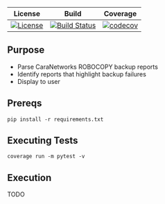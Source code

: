 | **License** | **Build** | **Coverage** |
|---|---|---|
| [![License](https://img.shields.io/badge/License-Apache%202.0-blue.svg)](https://opensource.org/licenses/Apache-2.0) | [![Build Status](https://travis-ci.org/OurFriendIrony/cara-backup-validator.png)](https://travis-ci.org/OurFriendIrony/cara-backup-validator) | [![codecov](https://codecov.io/gh/OurFriendIrony/cara-backup-validator/branch/master/graph/badge.svg)](https://codecov.io/gh/OurFriendIrony/cara-backup-validator) |
  
## Purpose
- Parse CaraNetworks ROBOCOPY backup reports
- Identify reports that highlight backup failures
- Display to user
  
## Prereqs  
`pip install -r requirements.txt`  
  
## Executing Tests  
`coverage run -m pytest -v`  
  
## Execution  
TODO

